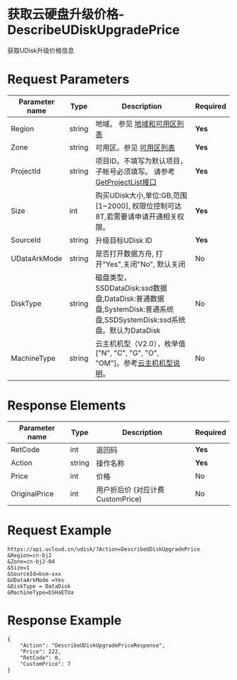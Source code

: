 # 获取云硬盘升级价格-DescribeUDiskUpgradePrice

获取UDisk升级价格信息

# Request Parameters
|Parameter name|Type|Description|Required|
|---|---|---|---|
|Region|string|地域。 参见 [地域和可用区列表](../summary/regionlist.html)|**Yes**|
|Zone|string|可用区。参见 [可用区列表](../summary/regionlist.html)|**Yes**|
|ProjectId|string|项目ID。不填写为默认项目，子帐号必须填写。 请参考[GetProjectList接口](../summary/get_project_list.html)|**Yes**|
|Size|int|购买UDisk大小,单位:GB,范围[1~2000], 权限位控制可达8T,若需要请申请开通相关权限。|**Yes**|
|SourceId|string|升级目标UDisk ID|**Yes**|
|UDataArkMode|string|是否打开数据方舟, 打开"Yes",关闭"No", 默认关闭|No|
|DiskType|string|磁盘类型，SSDDataDisk:ssd数据盘,DataDisk:普通数据盘,SystemDisk:普通系统盘,SSDSystemDisk:ssd系统盘。默认为DataDisk|No|
|MachineType|string|云主机机型（V2.0），枚举值["N", "C", "G", "O", "OM"]。参考[云主机机型说明](api/uhost-api/uhost_type)。|No|

# Response Elements
|Parameter name|Type|Description|Required|
|---|---|---|---|
|RetCode|int|返回码|**Yes**|
|Action|string|操作名称|**Yes**|
|Price|int|价格|No|
|OriginalPrice|int|用户折后价 (对应计费CustomPrice)|No|

# Request Example
```
https://api.ucloud.cn/udisk/?Action=DescribeUDiskUpgradePrice
&Region=cn-bj2
&Zone=cn-bj2-04
&Size=1   
&SourceId=bsm-xxx
&UDataArkMode =Yes
&DiskType = DataDisk
&MachineType=bSHaETUa
```

# Response Example
```
{
    "Action": "DescribeUDiskUpgradePriceResponse", 
    "Price": 222, 
    "RetCode": 0, 
    "CustomPrice": 7
}
```


